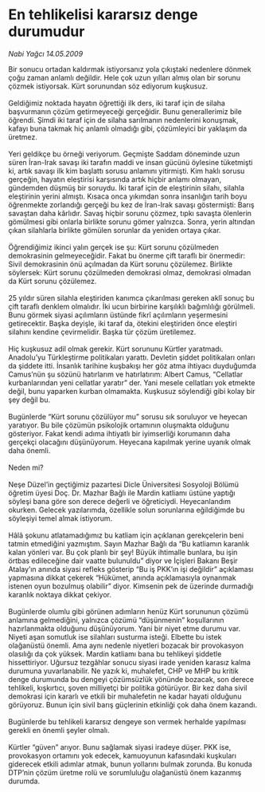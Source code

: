 # En tehlikelisi kararsız denge durumudur

*Nabi Yağcı 14.05.2009*

<div class="taraf_structure_2col_1zq">
<div class="margen_n">



 <p>Bir sonucu ortadan kaldırmak istiyorsanız yola çıkıştaki nedenlere dönmek çoğu zaman anlamlı değildir. Hele çok uzun yılları almış olan bir sorunu çözmek istiyorsak. Kürt sorunundan söz ediyorum kuşkusuz. <br/><br/>Geldiğimiz noktada hayatın öğrettiği ilk ders, iki taraf için de silaha başvurmanın çözüm getirmeyeceği gerçeğidir. Bunu generallerimiz bile öğrendi. Şimdi iki taraf için de silaha sarılmanın nedenlerini konuşmak, kafayı buna takmak hiç anlamlı olmadığı gibi, çözümleyici bir yaklaşım da üretmez. <br/><br/>Yeri geldikçe bu örneği veriyorum. Geçmişte Saddam döneminde uzun süren İran-Irak savaşı iki tarafın maddi ve insan gücünü öylesine tüketmişti ki, artık savaşı ilk kim başlattı sorusu anlamını yitirmişti. Kim haklı sorusu gerçeğin, hayatın eleştirisi karşısında artık hiçbir anlamı olmayan, gündemden düşmüş bir soruydu. İki taraf için de eleştirinin silahı, silahla eleştirinin yerini almıştı. Kısaca onca yıkımdan sonra insanlığın tarih boyu öğrenmekte zorlandığı gerçeği bu kez de İran-Irak savaşı göstermişti: Barış savaştan daha kârlıdır. Savaş hiçbir sorunu çözmez, tıpkı savaşta ölenlerin gömülmesi gibi onlarla birlikte sorunu gömer yalnızca. Sonra, yerin altından çıkan silahlarla birlikte gömülen sorunlar da yeniden ortaya çıkar. <br/><br/>Öğrendiğimiz ikinci yalın gerçek ise şu: Kürt sorunu çözülmeden demokrasinin gelmeyeceğidir. Fakat bu önerme çift taraflı bir önermedir: Sivil demokrasinin önü açılmadan da Kürt sorunu çözülemez. Birlikte söylersek: Kürt sorunu çözülmeden demokrasi olmaz, demokrasi olmadan da Kürt sorunu çözülemez. <br/><br/>25 yıldır süren silahla eleştiriden kanımca çıkarılması gereken aklî sonuç bu çift taraflı denklem olmalıdır. İki ucun birbirine karşılıklı bağımlılığı görülmeli. Bunu görmek siyasi açılımların üstünde fikrî açılımların yeşermesini getirecektir. Başka deyişle, iki taraf da, ötekini eleştiriden önce eleştiri silahını kendine çevirmelidir. Başka tür çözüm üretilemez. <br/><br/>Hiç kuşkusuz adil olmak gerekir. Kürt sorununu Kürtler yaratmadı. Anadolu’yu Türkleştirme politikaları yarattı. Devletin şiddet politikaları onları da şiddete itti. İnsanlık tarihine kuşbakışı her göz atma ihtiyacı duyduğumda Camus’nün şu sözünü hatırlarım ve hatırlatırım: Albert Camus, “Cellatlar kurbanlarından yeni cellatlar yaratır” der. Yani mesele cellatları yok etmekte değil, bunu yaparken kurban olmamakta. Kuşkusuz söylendiği gibi kolay bir şey değil bu. <br/><br/>Bugünlerde “Kürt sorunu çözülüyor mu” sorusu sık soruluyor ve heyecan yaratıyor. Bu bile çözümün psikolojik ortamının oluşmakta olduğunu gösteriyor. Fakat kendi adıma ihtiyatlı bir iyimserliği korumanın daha gerçekçi olacağını düşünüyorum. Heyecana kapılmak yerine uyanık olmak daha önemli. <br/><br/>Neden mi? <br/><br/>Neşe Düzel’in geçtiğimiz pazartesi Dicle Üniversitesi Sosyoloji Bölümü öğretim üyesi Doç. Dr. Mazhar Bağlı ile Mardin katliamı üstüne yaptığı söyleşi bana göre son derece değerli ve öğreticiydi. Heyecanlandım okurken. Gelecek yazılarımda, özellikle solun sorunlarına eğildiğimde bu söyleşiyi temel almak istiyorum. <br/><br/>Hâlâ şokunu atlatamadığımız bu katliam için açıklanan gerekçelerin beni tatmin etmediğini yazmıştım. Sayın Mazhar Bağlı da “Bu katliamın karanlık kalan yönleri var. Bu çok planlı bir şey! Büyük ihtimalle bunlara, bu işin örtbas edileceğine dair vaatte bulunuldu” diyor ve İçişleri Bakanı Beşir Atalay’ın anında siyasi refleks gösterip “Bu iş PKK’ın işi değildir” açıklaması yapmasına dikkat çekerek “Hükümet, anında açıklamasıyla oynanmak istenen oyun bozulmuş olabilir” diyor. Kimsenin pek de üzerinde durmadığı karanlık noktaya dikkat çekiyor. <br/><br/>Bugünlerde olumlu gibi görünen adımların henüz Kürt sorununun çözümü anlamına gelmediğini, yalnızca çözümü “düşünmenin” koşullarının hazırlanmakta olduğunu düşünüyorum. Yani bir niyet etme durumu var. Niyeti aşan somutluk ise silahları susturma isteği. Elbette bu istek olağanüstü önemli. Ama aynı nedenle niyetleri bozacak bir provokasyon olasılığı da çok yüksek. Mardin katliamı bana bu tehlikeyi şiddetle hissettiriyor. Uğursuz tezgâhlar sonucu siyasi irade yeniden karasız kalma durumuna yuvarlanabilir. Ne yazık ki, muhalefet, CHP ve MHP bu kritik denge durumunda bu dengeyi çözümsüzlük yönünde bozacak, son derece tehlikeli, kışkırtıcı, şoven milliyetçi bir politika götürüyor. Bir kez daha sivil demokrasi için kararlı ve etkili bir muhalefetin ne kadar hayati olduğunu görüyoruz. Bunun için sivil barış güçlerinin etkinliği çok daha önem kazandı. <br/><br/>Bugünlerde bu tehlikeli kararsız dengeye son vermek herhalde yapılması gerekli en önemli şeyler olmalı. <br/><br/>Kürtler “güven” arıyor. Bunu sağlamak siyasi iradeye düşer. PKK ise, provokasyon ortamını yok edecek, kamuoyunun kafasındaki kuşkuları giderecek etkili adımlar atmak, bunun yollarını bulmak zorunda. Bu konuda DTP’nin çözüm üretme rolü ve sorumluluğu olağanüstü önem kazanmış durumda.</p>

<br/>


<div id="taraf_not">
</div>

</div>


</div>
